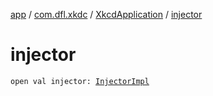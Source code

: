 [app](../../index.md) / [com.dfl.xkdc](../index.md) / [XkcdApplication](index.md) / [injector](./injector.md)

# injector

`open val injector: `[`InjectorImpl`](../../com.dfl.xkdc.di.injectors/-injector-impl/index.md)